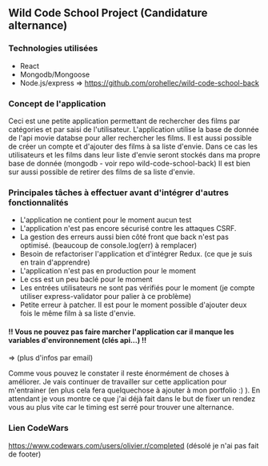 ## Wild Code School Project (Candidature alternance)

### Technologies utilisées
- React
- Mongodb/Mongoose
- Node.js/express => https://github.com/orohellec/wild-code-school-back

### Concept de l'application
Ceci est une petite application permettant de rechercher des films par catégories et par saisi de l'utilisateur.
L'application utilise la base de donnée de l'api movie databse pour aller rechercher les films.
Il est aussi possible de créer un compte et d'ajouter des films à sa liste d'envie. Dans ce cas les utilisateurs et les films
dans leur liste d'envie seront stockés dans ma propre base de donnée (mongodb - voir repo wild-code-school-back)
Il est bien sur aussi possible de retirer des films de sa liste d'envie.

### Principales tâches à effectuer avant d'intégrer d'autres fonctionnalités
- L'application ne contient pour le moment aucun test
- L'application n'est pas encore sécurisé contre les attaques CSRF.
- La gestion des erreurs aussi bien côté front que back n'est pas optimisé. (beaucoup de console.log(err) à remplacer)
- Besoin de refactoriser l'application et d'intégrer Redux. (ce que je suis en train d'apprendre)
- L'application n'est pas en production pour le moment
- Le css est un peu baclé pour le moment
- Les entrées utilisateurs ne sont pas vérifiés pour le moment (je compte utiliser express-validator pour palier à ce problème)
- Petite erreur à patcher. Il est pour le moment possible d'ajouter deux fois le même film à sa liste d'envie.

#### !! Vous ne pouvez pas faire marcher l'application car il manque les variables d'environnement (clés api...) !!
=> (plus d'infos par email)

Comme vous pouvez le constater il reste énormément de choses à améliorer. Je vais continuer de travailler sur cette application pour m'entrainer (en plus cela fera quelquechose à ajouter à mon portfolio :) ). En attendant je vous montre ce que j'ai déjà fait dans le but de fixer un rendez vous au plus vite car le timing est serré pour trouver une alternance.

### Lien CodeWars
https://www.codewars.com/users/olivier.r/completed (désolé je n'ai pas fait de footer)
